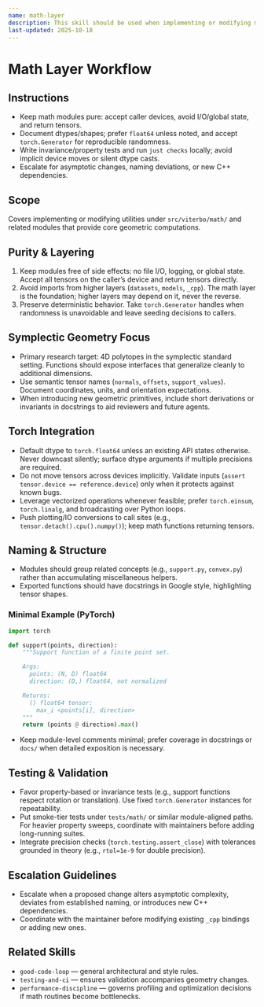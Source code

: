 ```yaml
---
name: math-layer
description: This skill should be used when implementing or modifying math-layer geometry utilities in `src/viterbo/math`.
last-updated: 2025-10-18
---
```


# Math Layer Workflow

## Instructions
- Keep math modules pure: accept caller devices, avoid I/O/global state, and return tensors.
- Document dtypes/shapes; prefer `float64` unless noted, and accept `torch.Generator` for reproducible randomness.
- Write invariance/property tests and run `just checks` locally; avoid implicit device moves or silent dtype casts.
- Escalate for asymptotic changes, naming deviations, or new C++ dependencies.

## Scope

Covers implementing or modifying utilities under `src/viterbo/math/` and related modules that provide core geometric computations.

## Purity & Layering

1. Keep modules free of side effects: no file I/O, logging, or global state. Accept all tensors on the caller’s device and return tensors directly.
2. Avoid imports from higher layers (`datasets`, `models`, `_cpp`). The math layer is the foundation; higher layers may depend on it, never the reverse.
3. Preserve deterministic behavior. Take `torch.Generator` handles when randomness is unavoidable and leave seeding decisions to callers.

## Symplectic Geometry Focus

- Primary research target: 4D polytopes in the symplectic standard setting. Functions should expose interfaces that generalize cleanly to additional dimensions.
- Use semantic tensor names (`normals`, `offsets`, `support_values`). Document coordinates, units, and orientation expectations.
- When introducing new geometric primitives, include short derivations or invariants in docstrings to aid reviewers and future agents.

## Torch Integration

- Default dtype to `torch.float64` unless an existing API states otherwise. Never downcast silently; surface dtype arguments if multiple precisions are required.
- Do not move tensors across devices implicitly. Validate inputs (`assert tensor.device == reference.device`) only when it protects against known bugs.
- Leverage vectorized operations whenever feasible; prefer `torch.einsum`, `torch.linalg`, and broadcasting over Python loops.
- Push plotting/IO conversions to call sites (e.g., `tensor.detach().cpu().numpy()`); keep math functions returning tensors.

## Naming & Structure

- Modules should group related concepts (e.g., `support.py`, `convex.py`) rather than accumulating miscellaneous helpers.
- Exported functions should have docstrings in Google style, highlighting tensor shapes.

### Minimal Example (PyTorch)
```python
import torch

def support(points, direction):
    """Support function of a finite point set.

    Args:
      points: (N, D) float64
      direction: (D,) float64, not normalized

    Returns:
      () float64 tensor:
        max_i <points[i], direction>
    """
    return (points @ direction).max()
```
- Keep module-level comments minimal; prefer coverage in docstrings or `docs/` when detailed exposition is necessary.

## Testing & Validation

- Favor property-based or invariance tests (e.g., support functions respect rotation or translation). Use fixed `torch.Generator` instances for repeatability.
- Put smoke-tier tests under `tests/math/` or similar module-aligned paths. For heavier property sweeps, coordinate with maintainers before adding long-running suites.
- Integrate precision checks (`torch.testing.assert_close`) with tolerances grounded in theory (e.g., `rtol=1e-9` for double precision).

## Escalation Guidelines

- Escalate when a proposed change alters asymptotic complexity, deviates from established naming, or introduces new C++ dependencies.
- Coordinate with the maintainer before modifying existing `_cpp` bindings or adding new ones.

## Related Skills

- `good-code-loop` — general architectural and style rules.
- `testing-and-ci` — ensures validation accompanies geometry changes.
- `performance-discipline` — governs profiling and optimization decisions if math routines become bottlenecks.
